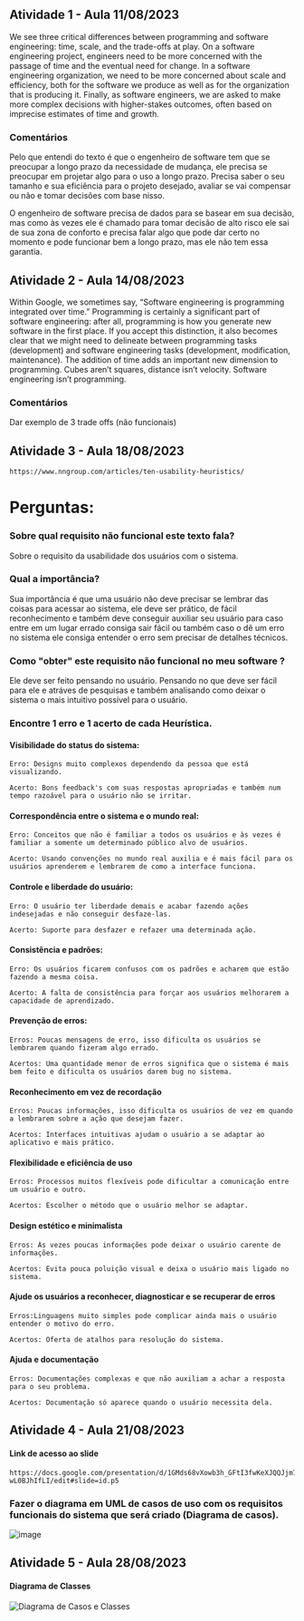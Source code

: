 ## Atividade 1 - Aula 11/08/2023
We see three critical differences between programming and software engineering: time, scale, and the trade-offs at play. On a software engineering project, engineers need to be more concerned with the passage of time and the eventual need for change. In a software engineering organization, we need to be more concerned about scale and efficiency, both for the software we produce as well as for the organization that is producing it. Finally, as software engineers, we are asked to make more complex decisions with higher-stakes outcomes, often based on imprecise estimates of time and growth.

### Comentários

Pelo que entendi do texto é que o engenheiro de software tem que se preocupar a longo prazo da necessidade de mudança, ele precisa se preocupar em projetar algo para o uso a longo prazo. Precisa saber o seu tamanho e sua eficiência para o projeto desejado, avaliar se vai compensar ou não e tomar decisões com base nisso.

O engenheiro de software precisa de dados para se basear em sua decisão, mas como às vezes ele é chamado para tomar decisão de alto risco ele sai de sua zona de conforto e precisa falar algo que pode dar certo no momento e pode funcionar bem a longo prazo, mas ele não tem essa garantia.


## Atividade 2 - Aula 14/08/2023

Within Google, we sometimes say, “Software engineering is programming integrated over time.” Programming is certainly a significant part of software engineering: after all, programming is how you generate new software in the first place. If you accept this distinction, it also becomes clear that we might need to delineate between programming tasks (development) and software engineering tasks (development, modification, maintenance). The addition of time adds an important new dimension to programming. Cubes aren’t squares, distance isn’t velocity. Software engineering isn’t programming.

### Comentários


Dar exemplo de 3 trade offs (não funcionais)




## Atividade 3 - Aula 18/08/2023


    https://www.nngroup.com/articles/ten-usability-heuristics/

 # Perguntas: 

 ### Sobre qual requisito não funcional este texto fala?

 Sobre o requisito da usabilidade dos usuários com o sistema.

 ### Qual a importância?

Sua importância é que uma usuário não deve precisar se lembrar das coisas para acessar ao sistema, ele deve ser prático, de fácil reconhecimento e também deve conseguir auxiliar seu usuário para caso entre em um lugar errado consiga sair fácil ou também caso o dê um erro no sistema ele consiga entender o erro sem precisar de detalhes técnicos.

### Como "obter" este requisito não funcional no meu software ?

Ele deve ser feito pensando no usuário. Pensando no que deve ser fácil para ele e atráves de pesquisas e também analisando como deixar o sistema o mais intuitivo possível para o usuário. 

 ### Encontre 1 erro e 1 acerto de cada Heurística.

  #### Visibilidade do status do sistema:

    Erro: Designs muito complexos dependendo da pessoa que está visualizando.

    Acerto: Bons feedback's com suas respostas apropriadas e também num tempo razoável para o usuário não se irritar.

  #### Correspondência entre o sistema e o mundo real:

    Erro: Conceitos que não é familiar a todos os usuários e às vezes é familiar a somente um determinado público alvo de usuários.

    Acerto: Usando convenções no mundo real auxilia e é mais fácil para os usuários aprenderem e lembrarem de como a interface funciona.

  #### Controle e liberdade do usuário:

    Erro: O usuário ter liberdade demais e acabar fazendo ações indesejadas e não conseguir desfaze-las.

    Acerto: Suporte para desfazer e refazer uma determinada ação.

  #### Consistência e padrões:

    Erro: Os usuários ficarem confusos com os padrões e acharem que estão fazendo a mesma coisa.

    Acerto: A falta de consistência para forçar aos usuários melhorarem a capacidade de aprendizado.

  #### Prevenção de erros:

    Erros: Poucas mensagens de erro, isso dificulta os usuários se lembrarem quando fizeram algo errado.

    Acertos: Uma quantidade menor de erros significa que o sistema é mais bem feito e dificulta os usuários darem bug no sistema.

  #### Reconhecimento em vez de recordação

    Erros: Poucas informações, isso dificulta os usuários de vez em quando a lembrarem sobre a ação que desejam fazer.

    Acertos: Interfaces intuitivas ajudam o usuário a se adaptar ao aplicativo e mais prático.

  #### Flexibilidade e eficiência de uso

    Erros: Processos muitos flexíveis pode dificultar a comunicação entre um usuário e outro.

    Acertos: Escolher o método que o usuário melhor se adaptar.

  #### Design estético e minimalista

    Erros: Às vezes poucas informações pode deixar o usuário carente de informações.

    Acertos: Evita pouca poluição visual e deixa o usuário mais ligado no sistema.

  #### Ajude os usuários a reconhecer, diagnosticar e se recuperar de erros

    Erros:Linguagens muito simples pode complicar ainda mais o usuário entender o motivo do erro.

    Acertos: Oferta de atalhos para resolução do sistema.

  #### Ajuda e documentação

    Erros: Documentações complexas e que não auxiliam a achar a resposta para o seu problema.

    Acertos: Documentação só aparece quando o usuário necessita dela.

    
## Atividade 4 - Aula 21/08/2023

#### Link de acesso ao slide
    https://docs.google.com/presentation/d/1GMds68vXowb3h_GFtI3fwKeXJQQJjm7L-wL0BJhIfLI/edit#slide=id.p5
    
### Fazer o diagrama em UML de casos de uso com os requisitos funcionais do sistema que será criado (Diagrama de casos).
![image](https://github.com/Andre-Bernardes200/Bertoti/assets/127262908/729990b2-089e-49d9-8b40-9a297735fab3)

## Atividade 5 - Aula 28/08/2023

#### Diagrama de Classes
![Diagrama de Casos e Classes](https://github.com/Andre-Bernardes200/Bertoti/assets/127262908/526f00b7-184b-4697-8130-1dc84ec05be0)


